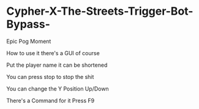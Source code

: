 # Cypher-X-The-Streets-Trigger-Bot-Bypass-
Epic Pog Moment

How to use it there's a GUI of course

Put the player name it can be shortened 

You can press stop to stop the shit

You can change the Y Position Up/Down

There's a Command for it Press F9
